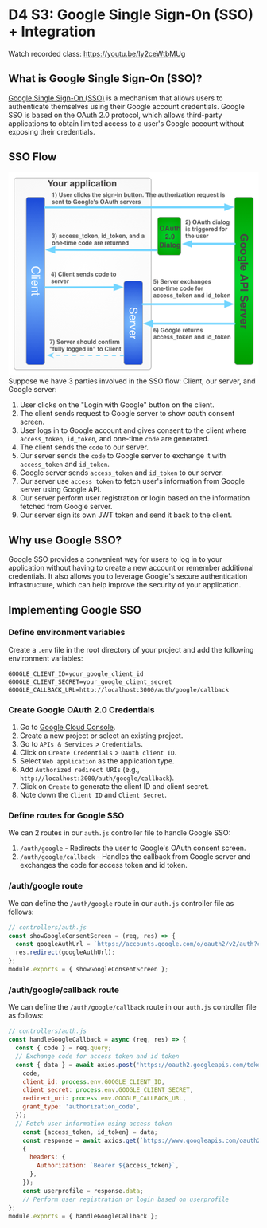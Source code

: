 # D4 S3: Google Single Sign-On (SSO) + Integration

Watch recorded class: https://youtu.be/Iy2ceWtbMUg

## What is Google Single Sign-On (SSO)?
[Google Single Sign-On (SSO)](https://developers.google.com/identity/protocols/oauth2) is a mechanism that allows users to authenticate themselves using their Google account credentials.
Google SSO is based on the OAuth 2.0 protocol, which allows third-party applications to obtain limited access to a user's Google account without exposing their credentials.

## SSO Flow
![SSO Flow](assets/sso.png)
Suppose we have 3 parties involved in the SSO flow: Client, our server, and Google server:
1. User clicks on the "Login with Google" button on the client.
2. The client sends request to Google server to show oauth consent screen.
3. User logs in to Google account and gives consent to the client where `access_token`, `id_token`, and one-time `code` are generated.
4. The client sends the `code` to our server.
5. Our server sends the `code` to Google server to exchange it with `access_token` and `id_token`.
6. Google server sends `access_token` and `id_token` to our server.
7. Our server use `access_token` to fetch user's information from Google server using Google API.
8. Our server perform user registration or login based on the information fetched from Google server.
9. Our server sign its own JWT token and send it back to the client.

## Why use Google SSO?
Google SSO provides a convenient way for users to log in to your application without having to create a new account or remember additional credentials. It also allows you to leverage Google's secure authentication infrastructure, which can help improve the security of your application.

## Implementing Google SSO
### Define environment variables
Create a `.env` file in the root directory of your project and add the following environment variables:
```plaintext
GOOGLE_CLIENT_ID=your_google_client_id
GOOGLE_CLIENT_SECRET=your_google_client_secret
GOOGLE_CALLBACK_URL=http://localhost:3000/auth/google/callback
```

### Create Google OAuth 2.0 Credentials
1. Go to [Google Cloud Console](https://console.cloud.google.com/).
2. Create a new project or select an existing project.
3. Go to `APIs & Services` > `Credentials`.
4. Click on `Create Credentials` > `OAuth client ID`.
5. Select `Web application` as the application type.
6. Add `Authorized redirect URIs` (e.g., `http://localhost:3000/auth/google/callback`).
7. Click on `Create` to generate the client ID and client secret.
8. Note down the `Client ID` and `Client Secret`.

### Define routes for Google SSO
We can 2 routes in our `auth.js` controller file to handle Google SSO:
1. `/auth/google` - Redirects the user to Google's OAuth consent screen.
2. `/auth/google/callback` - Handles the callback from Google server and exchanges the code for access token and id token.

### /auth/google route
We can define the `/auth/google` route in our `auth.js` controller file as follows:
```javascript
// controllers/auth.js
const showGoogleConsentScreen = (req, res) => {
  const googleAuthUrl = `https://accounts.google.com/o/oauth2/v2/auth?client_id=${process.env.GOOGLE_CLIENT_ID}&redirect_uri=${process.env.GOOGLE_CALLBACK_URL}&response_type=code&scope=openid%20profile%20email&access_type=offline`;
  res.redirect(googleAuthUrl);
};
module.exports = { showGoogleConsentScreen };
```
### /auth/google/callback route
We can define the `/auth/google/callback` route in our `auth.js` controller file as follows:
```javascript
// controllers/auth.js
const handleGoogleCallback = async (req, res) => {
  const { code } = req.query;
  // Exchange code for access token and id token
  const { data } = await axios.post('https://oauth2.googleapis.com/token', {
    code,
    client_id: process.env.GOOGLE_CLIENT_ID,
    client_secret: process.env.GOOGLE_CLIENT_SECRET,
    redirect_uri: process.env.GOOGLE_CALLBACK_URL,
    grant_type: 'authorization_code',
  });
  // Fetch user information using access token
    const {access_token, id_token} = data;
    const response = await axios.get(`https://www.googleapis.com/oauth2/v1/userinfo`,
    {
      headers: {
        Authorization: `Bearer ${access_token}`,
      },
    });
    const userprofile = response.data;
    // Perform user registration or login based on userprofile
};
module.exports = { handleGoogleCallback };
```
